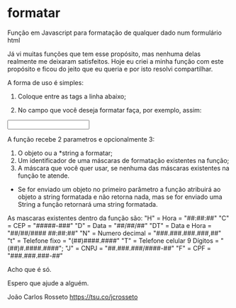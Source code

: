 # formatar
Função em Javascript para formatação de qualquer dado num formulário html

Já vi muitas funções que tem esse propósito, mas nenhuma delas realmente me deixaram satisfeitos.
Hoje eu criei a minha função com este propósito e ficou do jeito que eu queria e por isto resolvi compartilhar.

A forma de uso é simples:

1) Coloque entre as tags <HEAD></HEAD> a linha abaixo;
<script src="formatar.js"></script>

2) No campo que você deseja formatar faça, por exemplo, assim:
<input type="text" name="datanasc" onkeyup="formatar(this,'D');">

A função recebe 2 parametros e opcionalmente 3:
1) O objeto ou a *string a formatar;
2) Um identificador de uma máscaras de formatação existentes na função;
3) A máscara que você quer usar, se nenhuma das máscaras existentes na função te atende.

* Se for enviado um objeto no primeiro parâmetro a função atribuirá ao objeto a string formatada e não retorna nada, mas se for enviado uma String a função retornará uma string formatada.

As mascaras existentes dentro da função são:
"H" = Hora = "##:##:##"
"C" = CEP = "#####-###"
"D" = Data = "##/##/##"
"DT" = Data e Hora = "##/##/#### ##:##:##"
"N" = Numero decimal = "###.###.###.###,##"
"t" = Telefone fixo = "(##)####.####"
"T" = Telefone celular 9 Dígitos = "(##)#.####.####";
"J" = CNPJ = "##.###.###/####-##"
"F" = CPF = "###.###.###-##"

Acho que é só.

Espero que ajude a alguém.

João Carlos Rosseto
https://tsu.co/jcrosseto
